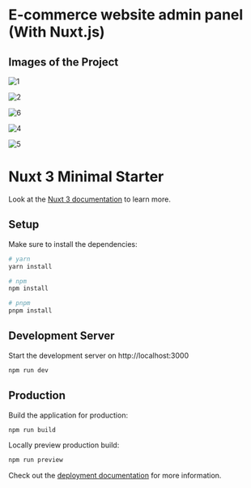 # E-commerce website admin panel (With Nuxt.js)<br>
## Images of the Project

![1](https://github.com/HamidEidy/adminPanel/assets/148962898/58385a9d-744f-4cd7-8158-46c5828d3dff)

![2](https://github.com/HamidEidy/adminPanel/assets/148962898/38047b19-647e-4134-acb1-7c91abfe94c6)

![6](https://github.com/HamidEidy/adminPanel/assets/148962898/690c617f-30af-4b2e-b735-20c08f0cdfee)

![4](https://github.com/HamidEidy/adminPanel/assets/148962898/103630fc-147f-421f-936a-be0f6fbad8fc)

![5](https://github.com/HamidEidy/adminPanel/assets/148962898/0c380517-77d5-4412-acb3-91d2ff145aa1)



















# Nuxt 3 Minimal Starter

Look at the [Nuxt 3 documentation](https://nuxt.com/docs/getting-started/introduction) to learn more.

## Setup

Make sure to install the dependencies:

```bash
# yarn
yarn install

# npm
npm install

# pnpm
pnpm install
```

## Development Server

Start the development server on http://localhost:3000

```bash
npm run dev
```

## Production

Build the application for production:

```bash
npm run build
```

Locally preview production build:

```bash
npm run preview
```

Check out the [deployment documentation](https://nuxt.com/docs/getting-started/deployment) for more information.
